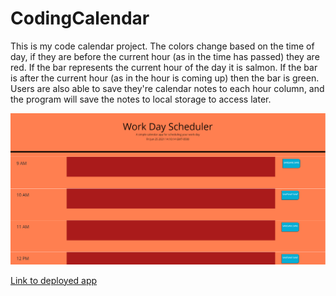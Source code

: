 # CodingCalendar


This is my code calendar project. The colors change based on the time of day, if they are before the current hour (as in the time has passed) they are red. If the bar represents the current hour of the day it is salmon. If the bar is after the current hour (as in the hour is coming up) then the bar is green. Users are also able to save they're calendar notes to each hour column, and the program will save the notes to local storage to access later.

![image](./Develop/Screenshot.png)



[Link to deployed app](https://maxdamoe.github.io/CodeQuizProject/)
